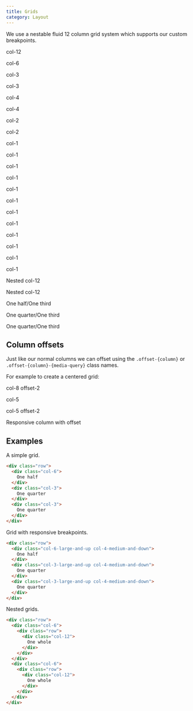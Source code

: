 ```yaml
---
title: Grids
category: Layout
---
```


We use a nestable fluid 12 column grid system which supports our custom breakpoints.

<div class="row">
  <div class="col-12">
    <p class="greybox">col-12</p>
  </div>
</div>
<div class="row">
  <div class="col-6">
    <p class="greybox">col-6</p>
  </div>
  <div class="col-3">
    <p class="greybox">col-3</p>
  </div>
  <div class="col-3">
    <p class="greybox">col-3</p>
  </div>
</div>
<div class="row">
  <div class="col-4">
    <p class="greybox">col-4</p>
  </div>
  <div class="col-4">
    <p class="greybox">col-4</p>
  </div>
  <div class="col-2">
    <p class="greybox">col-2</p>
  </div>
  <div class="col-2">
    <p class="greybox">col-2</p>
  </div>
</div>
<div class="row">
  <div class="col-1">
    <p class="greybox">col-1</p>
  </div>
  <div class="col-1">
    <p class="greybox">col-1</p>
  </div>
  <div class="col-1">
    <p class="greybox">col-1</p>
  </div>
  <div class="col-1">
    <p class="greybox">col-1</p>
  </div>
  <div class="col-1">
    <p class="greybox">col-1</p>
  </div>
  <div class="col-1">
    <p class="greybox">col-1</p>
  </div>
  <div class="col-1">
    <p class="greybox">col-1</p>
  </div>
  <div class="col-1">
    <p class="greybox">col-1</p>
  </div>
  <div class="col-1">
    <p class="greybox">col-1</p>
  </div>
  <div class="col-1">
    <p class="greybox">col-1</p>
  </div>
  <div class="col-1">
    <p class="greybox">col-1</p>
  </div>
  <div class="col-1">
    <p class="greybox">col-1</p>
  </div>
</div>
<div class="row">
  <div class="col-6">
    <div class="row">
      <div class="col-12">
        <p class="greybox">Nested col-12</p>
      </div>
    </div>
  </div>
  <div class="col-6">
    <div class="row">
      <div class="col-12">
        <p class="greybox">Nested col-12</p>
      </div>
    </div>
  </div>
</div>
<div class="row">
  <div class="col-6-large-and-up col-4-medium-and-down">
    <p class="greybox">One half/One third</p>
  </div>
  <div class="col-3-large-and-up col-4-medium-and-down">
    <p class="greybox">One quarter/One third</p>
  </div>
  <div class="col-3-large-and-up col-4-medium-and-down">
    <p class="greybox">One quarter/One third</p>
  </div>
</div>

## Column offsets

Just like our normal columns we can offset using the <code>.offset-{column}</code> or <code>.offset-{column}-{media-query}</code> class names.

For example to create a centered grid:

<div class="row">
  <div class="col-8 offset-2">
    <p class="greybox">col-8 offset-2</p>
  </div>
</div>
<div class="row">
  <div class="col-5">
    <p class="greybox">col-5</p>
  </div>
  <div class="col-5 offset-2">
    <p class="greybox">col-5 offset-2</p>
  </div>
</div>
<div class="row">
  <div class="col-6-medium-and-up offset-3-medium-and-up col-12-small">
    <p class="greybox">Responsive column with offset</p>
  </div>
</div>

## Examples

A simple grid.

```html
<div class="row">
  <div class="col-6">
    One half
  </div>
  <div class="col-3">
    One quarter
  </div>
  <div class="col-3">
    One quarter
  </div>
</div>
```

Grid with responsive breakpoints.

```html
<div class="row">
  <div class="col-6-large-and-up col-4-medium-and-down">
    One half
  </div>
  <div class="col-3-large-and-up col-4-medium-and-down">
    One quarter
  </div>
  <div class="col-3-large-and-up col-4-medium-and-down">
    One quarter
  </div>
</div>
```

Nested grids.

```html
<div class="row">
  <div class="col-6">
    <div class="row">
      <div class="col-12">
        One whole
      </div>
    </div>
  </div>
  <div class="col-6">
    <div class="row">
      <div class="col-12">
        One whole
      </div>
    </div>
  </div>
</div>
```

